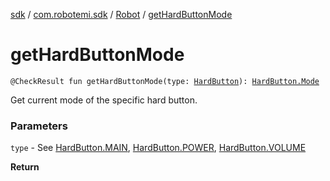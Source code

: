 [sdk](../../index.md) / [com.robotemi.sdk](../index.md) / [Robot](index.md) / [getHardButtonMode](./get-hard-button-mode.md)

# getHardButtonMode

`@CheckResult fun getHardButtonMode(type: `[`HardButton`](../../com.robotemi.sdk.constants/-hard-button/index.md)`): `[`HardButton.Mode`](../../com.robotemi.sdk.constants/-hard-button/-mode/index.md)

Get current mode of the specific hard button.

### Parameters

`type` - See [HardButton.MAIN](../../com.robotemi.sdk.constants/-hard-button/-m-a-i-n.md), [HardButton.POWER](../../com.robotemi.sdk.constants/-hard-button/-p-o-w-e-r.md), [HardButton.VOLUME](../../com.robotemi.sdk.constants/-hard-button/-v-o-l-u-m-e.md)

**Return**


